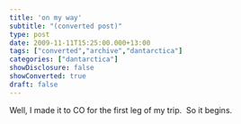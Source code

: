 ```yaml
---
title: 'on my way'
subtitle: "(converted post)"
type: post
date: 2009-11-11T15:25:00.000+13:00
tags: ["converted","archive","dantarctica"]
categories: ["dantarctica"]
showDisclosure: false
showConverted: true
draft: false
---
```


Well, I made it to CO for the first leg of my trip.  So it begins.